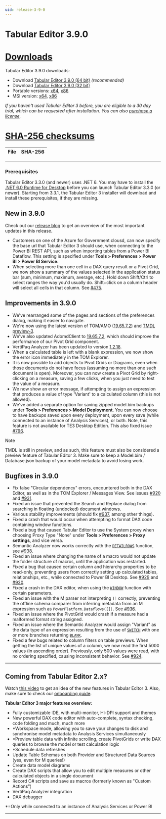 ```yaml
---
uid: release-3-9-0
---
```

# Tabular Editor 3.9.0

# [**Downloads**](#tab/downloads)

Tabular Editor 3.9.0 downloads:

- Download [Tabular Editor 3.9.0 (64 bit)](https://cdn.tabulareditor.com/files/TabularEditor.3.9.0.Installer.x64.exe) *(recommended)*
- Download [Tabular Editor 3.9.0 (32 bit)](https://cdn.tabulareditor.com/files/TabularEditor.3.9.0.Installer.x86.exe)
- Portable versions: [x64](https://cdn.tabulareditor.com/files/TabularEditor.3.9.0.x64.zip), [x86](https://cdn.tabulareditor.com/files/TabularEditor.3.9.0.x86.zip)
- MSI version: [x64](https://cdn.tabulareditor.com/files/TabularEditor.3.9.0.x64.msi), [x86](https://cdn.tabulareditor.com/files/TabularEditor.3.9.0.x86.msi)

*If you haven't used Tabular Editor 3 before, you are eligible to a 30 day trial, which can be requested after installation. You can also [purchase a license](https://tabulareditor.com/licensing).*

# [**SHA-256 checksums**](#tab/checksums)

| File | SHA-256 |
| -- | -- |


***

### Prerequisites

Tabular Editor 3.3.0 (and newer) uses .NET 6. You may have to install the [.NET 6.0 Runtime for Desktop](https://dotnet.microsoft.com/en-us/download/dotnet/6.0/runtime) before you can launch Tabular Editor 3.3.0 (or newer). Starting from 3.3.1, the Tabular Editor 3 installer will download and install these prerequisites, if they are missing.

## New in 3.9.0

Check out our [release blog](tabular-editor-3-july-2023-release) to get an overview of the most important updates in this release.

- Customers on one of the Azure for Government clousd, can now specify the base url that Tabular Editor 3 should use, when connecting to the Power BI REST API, such as when importing tables from a Power BI Dataflow. This setting is specified under **Tools > Preferences > Power BI > Power BI Service**.
- When selecting more than one cell in a DAX query result or a Pivot Grid, we now show a summary of the values selected in the application status bar (sum, minimum, maximum, average, etc.). Hold down Shift/Ctrl to select ranges the way you'd usually do. Shift+click on a column header will select all cells in that column. See [#475](https://github.com/TabularEditor/TabularEditor3/issues/475).

## Improvements in 3.9.0

- We've rearranged some of the pages and sections of the preferences dialog, making it easier to navigate.
- We're now using the latest version of TOM/AMO ([19.65.7.2](https://www.nuget.org/packages/Microsoft.AnalysisServices.NetCore.retail.amd64)) and [TMDL preview-3](https://www.nuget.org/packages/Microsoft.AnalysisServices.Tabular.Tmdl.NetCore.retail.amd64/19.65.7.2-TmdlPreview).
- We've also updated AdomdClient to [19.65.7.2](https://www.nuget.org/packages/Microsoft.AnalysisServices.AdomdClient.NetCore.retail.amd64/), which should improve the performance of our Pivot Grid component.
- VertiPaq Analyzer has been updated to version [1.2.18](https://www.nuget.org/packages/Dax.Metadata).
- When a calculated table is left with a blank expression, we now show the error icon immediately in the TOM Explorer.
- It is now possible to add objects to Pivot Grids or Diagrams, even when those documents do not have focus (assuming no more than one such document is open). Moreover, you can now create a Pivot Grid by right-clicking on a measure, saving a few clicks, when you just need to test the value of a measure.
- We now show an error message, if attempting to assign an expression that produces a value of type 'Variant' to a calculated column (this is not allowed).
- We've added a separate option for saving zipped model.bim backups under **Tools > Preferences > Model Deployment**. You can now choose to have backups saved upon every deployment, upon every save (while connected to an instance of Analysis Services), or both. Note, this feature is not available for TE3 Desktop Edition. This also fixed issue [#796](https://github.com/TabularEditor/TabularEditor3/issues/796).
  
> [!NOTE]
> TMDL is still in preview, and as such, this feature must also be considered a preview feature of Tabular Editor 3. Make sure to keep a Model.bim / Database.json backup of your model metadata to avoid losing work.

## Bugfixes in 3.9.0

- Fix false "Circular dependency" errors, encountered both in the DAX Editor, as well as in the TOM Explorer / Messages View. See issues [#920](https://tabulareditor.zendesk.com/agent/tickets/920) and [#931](https://github.com/TabularEditor/TabularEditor3/issues/931).
- Fixed an issue that prevented the Search and Replace dialog from searching in floating (undocked) document windows.
- Various stability improvements (should fix [#937](https://github.com/TabularEditor/TabularEditor3/issues/937), among other things).
- Fixed a crash that would occur when attempting to format DAX code containing window functions.
- Fixed a bug that caused Tabular Editor to use the System proxy when choosing Proxy Type "None" under **Tools > Preferences > Proxy settings**, and vice versa.
- Semantic Analyzer now works correctly with the [`DETAILROWS`](https://dax.guide/detailrows) function, see [#938](https://github.com/TabularEditor/TabularEditor3/issues/938).
- Fixed an issue where changing the name of a macro would not update the folder structure of macros, until the application was restarted.
- Fixed a bug that caused certain column and hierarchy properties to be read-only, preventing users from correctly setting up calculated tables, relationships, etc., while connected to Power BI Desktop. See [#929](https://github.com/TabularEditor/TabularEditor3/issues/929) and [#930](https://github.com/TabularEditor/TabularEditor3/issues/930).
- Fixed a crash in the DAX editor, when using the [`WINDOW`](https://dax.guide/window) function with certain parameters.
- Fixed an issue with the M parser not interpreting `[]` correctly, preventing the offline schema comparer from inferring metadata from an M expression such as `PowerPlatform.Dataflows([])`. See [#936](https://github.com/TabularEditor/TabularEditor3/issues/936).
- Fixed an issue where the PivotGrid would crash if a measure had a malformed format string assigned.
- Fixed an issue where the Semantic Analyzer would assign "Variant" as the data type of an expression resulting from the use of [`SWITCH`](https://dax.guide/switch) with one or more branches returning [`BLANK`](https://dax.guide/blank).
- Fixed a few bugs related to column filters on table previews. When getting the list of unique values of a column, we now read the first 5000 values (in ascending order). Previously, only 500 values were read, with no ordering specified, causing inconsistent behavior. See [#924](https://github.com/TabularEditor/TabularEditor3/issues/924).

---
## Coming from Tabular Editor 2.x?

Watch [this video](https://www.youtube.com/watch?v=pt3DdcjfImY) to get an idea of the new features in Tabular Editor 3. Also, make sure to check our [onboarding guide](https://docs.tabulareditor.com/onboarding/index.html).

**Tabular Editor 3 major features overview:**
- Fully customizable IDE, with multi-monitor, Hi-DPI support and themes
- New powerful DAX code editor with auto-complete, syntax checking, code folding and much, much more
- *Workspace mode, allowing you to save your changes to disk and synchronise model metadata to Analysis Services simultaneously
- *Preview table data with infinite scrolling, create PivotGrids or write DAX queries to browse the model or test calculation logic
- *Schedule data refreshes
- Update Table Schemas on both Provider and Structured Data Sources (yes, even for M queries!)
- Create data model diagrams
- Create DAX scripts that allow you to edit multiple measures or other calculated objects in a single document
- Record C# scripts and save as macros (formerly known as "Custom Actions")
- VertiPaq Analyzer integration
- DAX debugger

*=Only while connected to an instance of Analysis Services or Power BI

---
